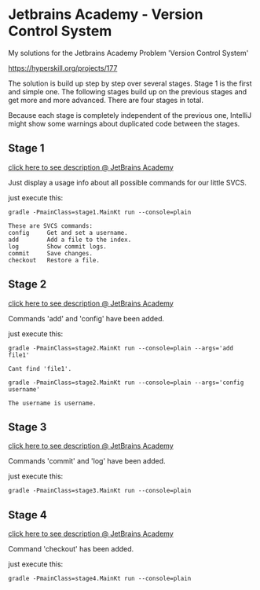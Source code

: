 # Jetbrains Academy - Version Control System

My solutions for the Jetbrains Academy Problem 'Version Control System'

https://hyperskill.org/projects/177

The solution is build up step by step over several stages. 
Stage 1 is the first and simple one. The following stages 
build up on the previous stages and get more and more advanced.
There are four stages in total.

Because each stage is completely independent of the previous one,
IntelliJ might show some warnings about duplicated code between 
the stages.

## Stage 1

[click here to see description @ JetBrains Academy](https://hyperskill.org/projects/177/stages/909/implement)

Just display a usage info about all possible commands for our little SVCS.

just execute this:

    gradle -PmainClass=stage1.MainKt run --console=plain
    
    These are SVCS commands:
    config     Get and set a username.
    add        Add a file to the index.
    log        Show commit logs.
    commit     Save changes.
    checkout   Restore a file.

## Stage 2

[click here to see description @ JetBrains Academy](https://hyperskill.org/projects/177/stages/910/implement)

Commands 'add' and 'config' have been added.

just execute this:

    gradle -PmainClass=stage2.MainKt run --console=plain --args='add file1'
    
    Cant find 'file1'.

    gradle -PmainClass=stage2.MainKt run --console=plain --args='config username'

    The username is username.

## Stage 3

[click here to see description @ JetBrains Academy](https://hyperskill.org/projects/177/stages/911/implement)

Commands 'commit' and 'log' have been added.

just execute this:

    gradle -PmainClass=stage3.MainKt run --console=plain

## Stage 4

[click here to see description @ JetBrains Academy](https://hyperskill.org/projects/177/stages/912/implement)

Command 'checkout' has been added.

just execute this:

    gradle -PmainClass=stage4.MainKt run --console=plain
